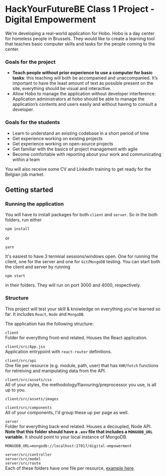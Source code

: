 # HackYourFutureBE Class 1 Project - Digital Empowerment

We're developing a real-world application for Hobo. Hobo is a day center for homeless people in Brussels. They would like to create a learning tool that teaches basic computer skills and tasks for the people coming to the center.

### Goals for the project
  - **Teach people without prior experience to use a computer for basic tasks**: this teaching will both be accompanied and unaccompanied. It’s important to have the least amount of text as possible present on the site, everything should be visual and interactive.
  - Allow Hobo to manage the application without developer interference: Application administrators at hobo should be able to manage the application’s contents and users easily and without having to consult a developer. 

### Goals for the students
  - Learn to understand an existing codebase in a short period of time
  - Get experience working on existing projects
  - Get experience working on open-source projects
  - Get familiar with the basics of project management with agile
  - Become comfortable with reporting about your work and communicating within a team
 
You will also receive some CV and LinkedIn training to get ready for the Belgian job market.


## Getting started

### Running the application

You will have to install packages for both `client` and `server`.
So in the both folders, run either
```
npm install
```
or
```
yarn
```

It's easiest to have 3 terminal sessions/windows open. One for running the client, one for the server and one for `Git`/`MongoDB` testing. You can start both the client and server by running
```
npm start
```
in their folders. They will run on port 3000 and 4000, respectively.

### Structure

This project will test your skill & knowledge on everything you've learned so far. It includes `React`, `Node` and `MongoDB`.

The application has the following structure:

`client`  
Folder for everything front-end related. Houses the React application.

`client/src/App.jsx`  
Application entrypoint with `react-router` definitions.

`client/src/api`  
One file per resource (e.g. module, path, user) that has `XHR`/`fetch` functions for retreiving and manipulating data from the API.

`client/src/assets/css`  
All of your styles, the methodology/flavouring/preprocessor you use, is all up to you.

`client/src/assets/images`  

`client/src/components`  
All of your components, I'd group these up per page as well.



`server`  
Folder for everything back-end related. Houses a decoupled, Node API.  
**Note that this folder should have a `.env` file that includes a `MONGODB_URL` variable.** It should point to your local instance of MongoDB.
```
MONGODB_URL=mongodb://localhost:27017/digital-empowerment
```

`server/src/controller`  
`server/src/model`  
`server/src/route`  
Each of these folders have one file per resource, [example here](https://github.com/HackYourFutureBelgium/class1-project-digital-empowerment/tree/master/server/src).
